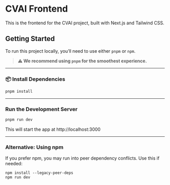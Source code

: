 # CVAI Frontend

This is the frontend for the CVAI project, built with Next.js and Tailwind CSS.

## Getting Started

To run this project locally, you’ll need to use either `pnpm` or `npm`.

> **⚠️ We recommend using `pnpm` for the smoothest experience.**

---

### 📦 Install Dependencies

```bash
pnpm install
```
---
###  Run the Development Server
```bash
pnpm run dev
```

This will start the app at http://localhost:3000

---

### Alternative: Using npm
If you prefer npm, you may run into peer dependency conflicts. Use this if needed:

```
npm install --legacy-peer-deps
npm run dev
```